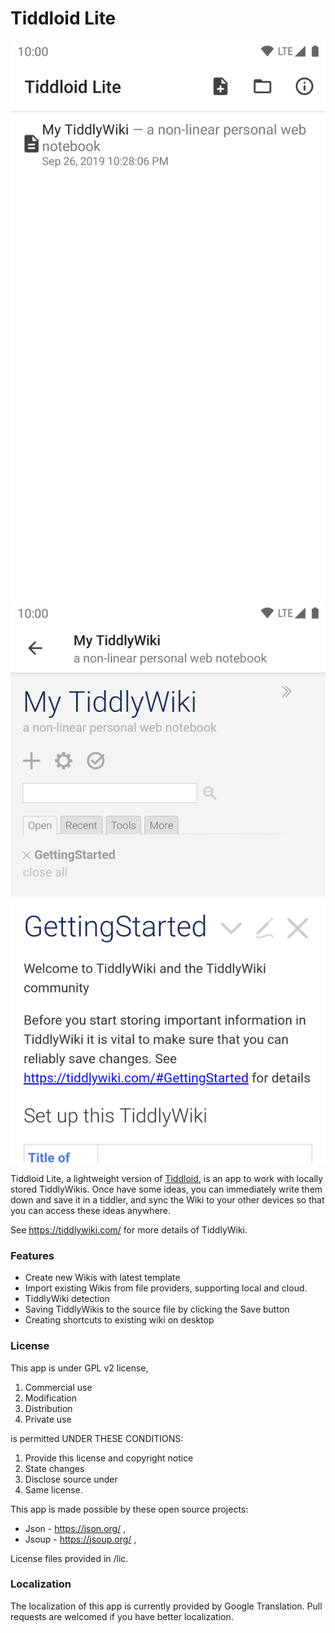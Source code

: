 # Tiddloid Lite

![avatar](img/img01.png)    ![avatar](img/img02.png)

Tiddloid Lite, a lightweight version of [Tiddloid](https://github.com/donmor/Tiddloid), is an app to work with locally stored TiddlyWikis. Once have some ideas, you can immediately write them down and save it in a tiddler, and sync the Wiki to your other devices so that you can access these ideas anywhere.

See https://tiddlywiki.com/ for more details of TiddlyWiki.

### Features

* Create new Wikis with latest template
* Import existing Wikis from file providers, supporting local and cloud.
* TiddlyWiki detection
* Saving TiddlyWikis to the source file by clicking the Save button
* Creating shortcuts to existing wiki on desktop

### License

This app is under GPL v2 license,
1. Commercial use
2. Modification
3. Distribution
4. Private use

is permitted UNDER THESE CONDITIONS:
1. Provide this license and copyright notice
2. State changes
3. Disclose source under
4. Same license.

This app is made possible by these open source projects:
* Json - https://json.org/ ,
* Jsoup - https://jsoup.org/ ,

License files provided in /lic.

### Localization

The localization of this app is currently provided by Google Translation. Pull requests are welcomed if you have better localization.
